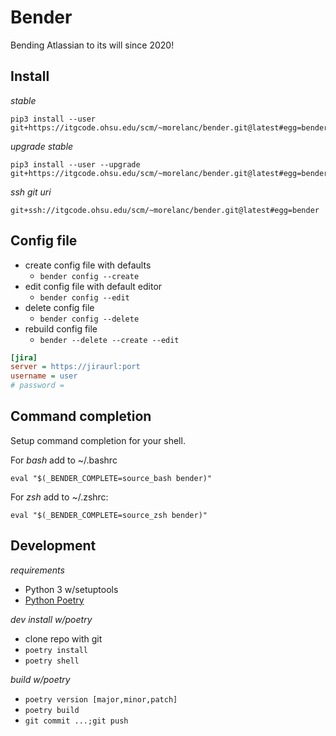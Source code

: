 # Bender

Bending Atlassian to its will since 2020!

## Install

*stable*

    pip3 install --user git+https://itgcode.ohsu.edu/scm/~morelanc/bender.git@latest#egg=bender

*upgrade stable*

    pip3 install --user --upgrade git+https://itgcode.ohsu.edu/scm/~morelanc/bender.git@latest#egg=bender

*ssh git uri*

    git+ssh://itgcode.ohsu.edu/scm/~morelanc/bender.git@latest#egg=bender

## Config file

- create config file with defaults
  - `bender config --create`
- edit config file with default editor
  - `bender config --edit`
- delete config file
  - `bender config --delete`
- rebuild config file
  - `bender --delete --create --edit`

```ini
[jira]
server = https://jiraurl:port
username = user
# password = 
```

## Command completion

Setup command completion for your shell.

For *bash* add to ~/.bashrc

	eval "$(_BENDER_COMPLETE=source_bash bender)"

For *zsh* add to ~/.zshrc:

	eval "$(_BENDER_COMPLETE=source_zsh bender)"

## Development

*requirements*

- Python 3 w/setuptools
- [Python Poetry](https://python-poetry.org/)

*dev install w/poetry*

- clone repo with git
- `poetry install`
- `poetry shell`

*build w/poetry*

- `poetry version [major,minor,patch]`
- `poetry build`
- `git commit ...;git push`

